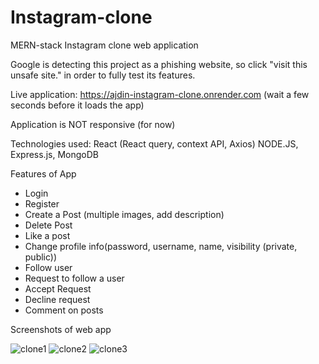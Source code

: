 # Instagram-clone
MERN-stack Instagram clone web application

Google is detecting this project as a phishing website, so click "visit this unsafe site." in order to fully test its features.

Live application: https://ajdin-instagram-clone.onrender.com
(wait a few seconds before it loads the app)

Application is NOT responsive (for now) 

Technologies used:
React (React query, context API, Axios)
NODE.JS, Express.js, MongoDB 

Features of App
- Login
- Register
- Create a Post (multiple images, add description)
- Delete Post
- Like a post
- Change profile info(password, username, name, visibility (private, public))
- Follow user
- Request to follow a user
- Accept Request
- Decline request
- Comment on posts


Screenshots of web app

![clone1](https://github.com/ishowdarkside/instagram-clone/assets/88293435/01692d48-f2ae-4938-83cb-fe69d886a397)
![clone2](https://github.com/ishowdarkside/instagram-clone/assets/88293435/fb6abe26-284d-4454-9838-432fef29a45a)
![clone3](https://github.com/ishowdarkside/instagram-clone/assets/88293435/e331ded6-ccc4-4ecc-b03e-20c041f057dd)
